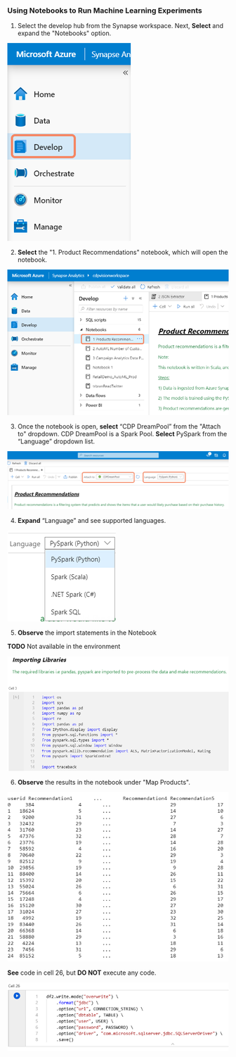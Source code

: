 ### Using Notebooks to Run Machine Learning Experiments

1. Select the develop hub from the Synapse workspace. Next, **Select** and expand the "Notebooks" option.

![](media/2020-04-10_17-17-52.png)

2. **Select** the "1. Product Recommendations" notebook, which will open the notebook.

![](media/2020-04-10_17-18-41.png)

3. Once the notebook is open, **select** “CDP DreamPool” from the "Attach to" dropdown. CDP DreamPool is a Spark Pool. **Select** PySpark from the “Language” dropdown list.

![](media/2020-04-10_17-19-32.png)

4. **Expand** “Language” and see supported languages.

![](media/05-45.png)

5. **Observe** the import statements in the Notebook 

**TODO** Not available in the environment

![](media/05-46.png)

6. **Observe** the results in the notebook under "Map Products".

![](media/05-47.png)

**See** code in cell 26, but **DO NOT** execute any code.

![](media/05-48.png)
